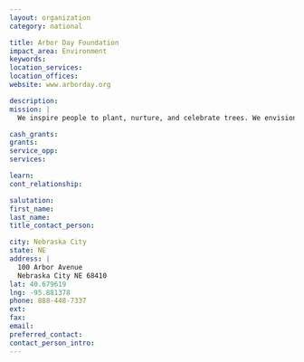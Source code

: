 ```yaml
---
layout: organization
category: national

title: Arbor Day Foundation
impact_area: Environment
keywords: 
location_services: 
location_offices: 
website: www.arborday.org

description: 
mission: |
  We inspire people to plant, nurture, and celebrate trees. We envision a world where trees and forests are abundant, healthy, and sustainable, and highly valued by all people.  We aim to build an organization of dedicated members who lead the way, and help individual citizens plant and care for trees to enrich the environment. 

cash_grants: 
grants: 
service_opp: 
services: 

learn: 
cont_relationship: 

salutation: 
first_name: 
last_name: 
title_contact_person: 

city: Nebraska City
state: NE
address: |
  100 Arbor Avenue  
  Nebraska City NE 68410
lat: 40.679619
lng: -95.881378
phone: 888-448-7337
ext: 
fax: 
email: 
preferred_contact: 
contact_person_intro: 
---
```

